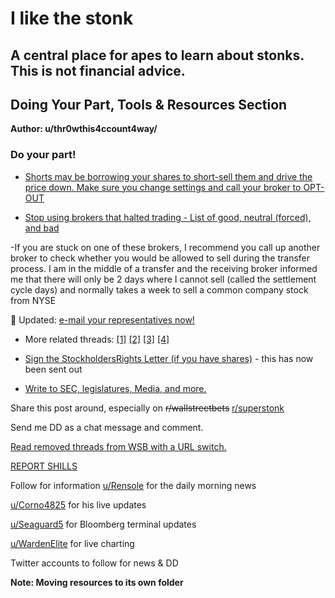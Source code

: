 # I like the stonk
## A central place for apes to learn about stonks. This is not financial advice.

## Doing Your Part, Tools & Resources Section
**Author: u/thr0wthis4ccount4way/**

### Do your part!
- [Shorts may be borrowing your shares to short-sell them and drive the price down. Make sure you change settings and call your broker to OPT-OUT](https://www.reddit.com/r/wallstreetbets/comments/l2n5wv/most_of_you_are_helping_the_gme_shorts_and_you/)

- [Stop using brokers that halted trading - List of good, neutral (forced), and bad](https://www.reddit.com/r/stocks/comments/l8rhr3/weekend_gme_thread_homework_for_all_lets_stop/)

-If you are stuck on one of these brokers, I recommend you call up another broker to check whether you would be allowed to sell during the transfer process. I am in the middle of a transfer and the receiving broker informed me that there will only be 2 days where I cannot sell (called the settlement cycle days) and normally takes a week to sell a common company stock from NYSE

💎 Updated: [e-mail your representatives now!](https://medium.com/@BraveNewFilms.org/heres-how-to-contact-all-535-members-of-united-states-congress-call-email-tweet-20b8a1c54195)

- More related threads: [[1]](https://www.reddit.com/r/Wallstreetbetsnew/comments/lihmzl/please_email_your_reps_re_robinhood_congressional/) [[2]](https://www.reddit.com/r/DeepFuckingValue/comments/lj875t/write_your_representatives_concerning_naked/?utm_source=share&utm_medium=ios_app&utm_name=iossmf) [[3]](https://www.reddit.com/r/Wallstreetbetsnew/comments/ljfiyy/letter_to_congress/) [[4]](https://www.reddit.com/r/GME/comments/lj1wqv/a_comprehensive_compilation_of_all_due_diligence/gnfntcm)

- [Sign the StockholdersRights Letter (if you have shares)](https://www.stockholdersrights.com/) - this has now been sent out

- [Write to SEC, legislatures, Media, and more.](https://www.reddit.com/r/DeepFuckingValue/comments/lju9g0/dont_just_scream_into_the_void_of_the_reddit_echo/?utm_source=share&utm_medium=ios_app&utm_name=iossmf)

Share this post around, especially on ~~r/wallstreetbets~~ [r/superstonk](https://www.reddit.com/r/Superstonk/)

Send me DD as a chat message and comment.

[Read removed threads from WSB with a URL switch.](https://www.reddit.com/r/GME/comments/ljtjeg/we_can_read_removed_threads_from_wsb_with_a/)

[REPORT SHILLS](https://www.reddit.com/r/GME/comments/liel9g/dont_forget_to_report_shills/)



Follow for information
[u/Rensole](https://www.reddit.com/u/Rensole/) for the daily morning news

[u/Corno4825](https://www.reddit.com/u/Corno4825/) for his live updates

[u/Seaguard5](https://www.reddit.com/u/Seaguard5/) for Bloomberg terminal updates

[u/WardenElite](https://twitter.com/warden_elite/) for live charting

Twitter accounts to follow for news & DD

**Note: Moving resources to its own folder**
